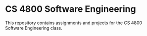 # CS 4800 Software Engineering

This repository contains assignments and projects for the CS 4800 Software Engineering class.
